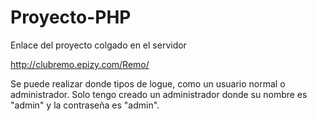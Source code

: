 # Proyecto-PHP

Enlace del proyecto colgado en el servidor 

http://clubremo.epizy.com/Remo/

  Se puede realizar donde tipos de logue, como un usuario normal o administrador.
  Solo tengo creado un administrador donde su nombre es "admin" y la contraseña es "admin".
